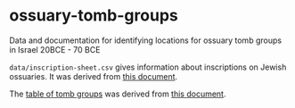 # ossuary-tomb-groups
Data and documentation for identifying locations for ossuary tomb groups in Israel 20BCE - 70 BCE

`data/inscription-sheet.csv` gives information about inscriptions on Jewish ossuaries. It was derived from [this document](https://github.com/nerdwithnoshoes/ossuary-tomb-groups/blob/8f5fd56d5deda1547f82c0df29dba078c8c5e6e3/Inscription%20List.pdf).

The [table of tomb groups](https://github.com/nerdwithnoshoes/ossuary-tomb-groups/blob/8f5fd56d5deda1547f82c0df29dba078c8c5e6e3/data/Tomb%20Groups.xlsx) was derived from [this document](https://github.com/nerdwithnoshoes/ossuary-tomb-groups/blob/8f5fd56d5deda1547f82c0df29dba078c8c5e6e3/Table%20of%20Tomb%20Groups.pdf).
